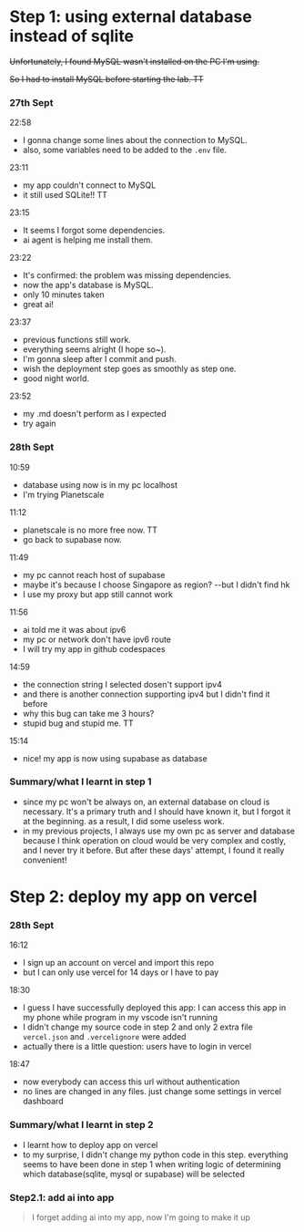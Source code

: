 # Step 1: using external database instead of sqlite

~~Unfortunately, I found MySQL wasn't installed on the PC I'm using.~~

~~So I had to install MySQL before starting the lab. TT~~

### 27th Sept

22:58
- I gonna change some lines about the connection to MySQL.
- also, some variables need to be added to the `.env` file.


23:11
- my app couldn't connect to MySQL
- it still used SQLite!! TT


23:15
- It seems I forgot some dependencies.
- ai agent is helping me install them.


23:22
- It's confirmed: the problem was missing dependencies.
- now the app's database is MySQL. 
- only 10 minutes taken 
- great ai!


23:37
- previous functions still work.
- everything seems alright (I hope so~).
- I'm gonna sleep after I commit and push.
- wish the deployment step goes as smoothly as step one.
- good night world.


23:52
- my .md doesn't perform as I expected
- try again


### 28th Sept
10:59
- database using now is in my pc localhost
- I'm trying Planetscale 


11:12
- planetscale is no more free now. TT
- go back to supabase now.


11:49
- my pc cannot reach host of supabase
- maybe it's because I choose Singapore as region? --but I didn't find hk
- I use my proxy but app still cannot work


11:56
- ai told me it was about ipv6
- my pc or network don't have ipv6 route 
- I will try my app in github codespaces


14:59
- the connection string I selected dosen't support ipv4
- and there is another connection supporting ipv4 but I didn't find it before
- why this bug can take me 3 hours?
- stupid bug and stupid me. TT


15:14
- nice! my app is now using supabase as database

### Summary/what I learnt in step 1
- since my pc won't be always on, an external database on cloud is necessary. It's a primary truth and I should have known it, but I forgot it at the beginning. as a result, I did some useless work.
- in my previous projects, I always use my own pc as server and database because I think operation on cloud would be very complex and costly, and I never try it before. But after these days' attempt, I found it really convenient!



# Step 2: deploy my app on vercel
### 28th Sept
16:12
- I sign up an account on vercel and import this repo
- but I can only use vercel for 14 days or I have to pay


18:30
- I guess I have successfully deployed this app: I can access this app in my phone while program in my vscode isn't running
- I didn't change my source code in step 2 and only 2 extra file `vercel.json` and `.vercelignore` were added
- actually there is a little question: users have to login in vercel


18:47
- now everybody can access this url without authentication
- no lines are changed in any files. just change some settings in vercel dashboard
### Summary/what I learnt in step 2
- I learnt how to deploy app on vercel
- to my surprise, I didn't change my python code in this step. everything seems to have been done in step 1 when writing logic of determining which database(sqlite, mysql or supabase) will be selected

### Step2.1: add ai into app
> I forget adding ai into my app, now I'm going to make it up

